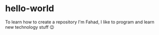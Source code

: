 # hello-world
To learn how to create a repository 
I'm Fahad, I like to program and learn new technology stuff 
😉
